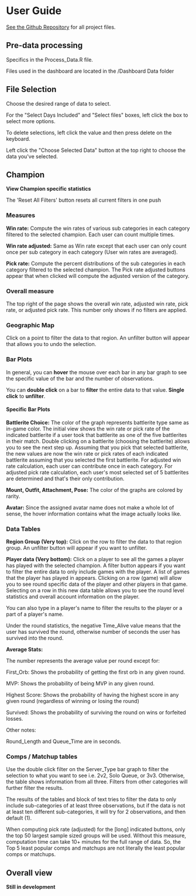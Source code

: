 # User Guide

[See the Github Repository](https://github.com/Skywind555/Personal-Projects) for all project files.

## Pre-data processing

Specifics in the Process_Data.R file.

Files used in the dashboard are located in the /Dashboard Data folder

## File Selection

Choose the desired range of data to select.

For the "Select Days Included" and "Select files" boxes, left click the box to select more options. 

To delete selections, left click the value and then press delete on the keyboard.

Left click the "Choose Selected Data" button at the top right to choose the data you've selected.

## Champion

**View Champion specific statistics**

The 'Reset All Filters' button resets all current filters in one push

### Measures

**Win rate:** Compute the win rates of various sub categories in each category filtered to the selected champion. Each user can count multiple times.

**Win rate adjusted:** Same as Win rate except that each user can only count once per sub category in each category (User win rates are averaged).

**Pick rate:** Compute the percent distributions of the sub categories in each category filtered to the selected champion. The Pick rate adjusted buttons appear that when clicked will compute the adjusted version of the category. 

### Overall measure

The top right of the page shows the overall win rate, adjusted win rate, pick rate, or adjusted pick rate. This number only shows if no filters are applied.

### Geographic Map

Click on a point to filter the data to that region. An unfilter button will appear that allows you to undo the selection.

### Bar Plots

In general, you can **hover** the mouse over each bar in any bar graph to see the specific value of the bar and the number of observations.

You can **double click** on a bar to **filter** the entire data to that value. **Single click** to **unfilter**.

#### Specific Bar Plots

**Battlerite Choice:** The color of the graph represents battlerite type same as in-game color. The initial view shows the win rate or pick rate of the indicated battlerite if a user took that battlerite as one of the five battlerites in their match. Double clicking on a battlerite (choosing the battlerite) allows you to see the next step up. Assuming that you pick that selected battlerite, the new values are now the win rate or pick rates of each indicated battlerite assuming that you selected the first battlerite. For adjusted win rate calculation, each user can contribute once in each category. For adjusted pick rate calculation, each user's most selected set of 5 battlerites are determined and that's their only contribution. 

**Mount, Outfit, Attachment, Pose:** The color of the graphs are colored by rarity.

**Avatar:** Since the assigned avatar name does not make a whole lot of sense, the hover information contains what the image actually looks like.

### Data Tables

**Region Group (Very top):** Click on the row to filter the data to that region group. An unfilter button will appear if you want to unfilter.

**Player data (Very bottom):** Click on a player to see all the games a player has played with the selected champion. A filter button appears if you want to filter the entire data to only include games with the player. A list of games that the player has played in appears. Clicking on a row (game) will allow you to see round specific data of the player and other players in that game. Selecting on a row in this new data table allows you to see the round level statistics and overall account information on the player.

You can also type in a player's name to filter the results to the player or a part of a player's name.

Under the round statistics, the negative Time_Alive value means that the user has survived the round, otherwise number of seconds the user has survived into the round.

**Average Stats:**

The number represents the average value per round except for:

First_Orb: Shows the probability of getting the first orb in any given round.

MVP: Shows the probability of being MVP in any given round.

Highest Score: Shows the probability of having the highest score in any given round (regardless of winning or losing the round)

Survived: Shows the probability of surviving the round on wins or forfeited losses.

Other notes:

Round_Length and Queue_Time are in seconds.

### Comps / Matchup tables

Use the double click filter on the Server_Type bar graph to filter the selection to what you want to see i.e. 2v2, Solo Queue, or 3v3. Otherwise, the table shows information from all three. Filters from other categories will further filter the results.

The results of the tables and block of text tries to filter the data to only include sub-categories of at least three observations, but if the data is not at least ten different sub-categories, it will try for 2 observations, and then default (1).

When computing pick rate (adjusted) for the [long] indicated buttons, only the top 50 largest sample sized groups will be used. Without this measure, computation time can take 10+ minutes for the full range of data. So, the Top 5 least popular comps and matchups are not literally the least popular comps or matchups.

## Overall view

**Still in development**